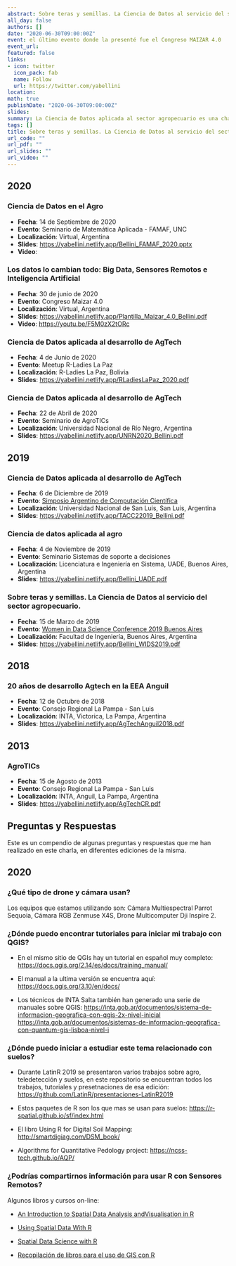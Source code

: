 ```yaml
---
abstract: Sobre teras y semillas. La Ciencia de Datos al servicio del sector agropecuario es una charla que he dado en diversos ámbitos y con diferente nivel de detalle pero que tiene como objetivo introducir conceptos relacionados con la ciencia de datos y compartir con los asistentes como se aplican en el desarrollo de soluciones para el sector agropecuario dando ejemplos concretos de productos y soluciones digitales realizados con mi equipo en la Estación Experimental Agropecuaria Anguil. Doy detalles sobre los objetivos de cada trabajo, las heramientas que usamos, las profesiones e instituciones que formaron los equipos de trabajo y los resultados obtenidos. 
all_day: false
authors: []
date: "2020-06-30T09:00:00Z"
event: el último evento donde la presenté fue el Congreso MAIZAR 4.0  
event_url: 
featured: false
links:
- icon: twitter
  icon_pack: fab
  name: Follow
  url: https://twitter.com/yabellini 
location: 
math: true
publishDate: "2020-06-30T09:00:00Z"
slides: 
summary: La Ciencia de Datos aplicada al sector agropecuario es una charla que he dado en diversos ámbitos y con diferente nivel de detalle pero que tiene como objetivo introducir conceptos relacionados con la ciencia de datos y compartir con los asistentes como se aplican en el desarrollo de soluciones para el sector agropecuario dando ejemplos concretos de productos y soluciones digitales realizados con mi equipo en la Estación Experimental Agropecuaria Anguil. Doy detalles sobre los objetivos de cada trabajo, las heramientas que usamos, las profesiones e instituciones que formaron los equipos de trabajo y los resultados obtenidos. 
tags: []
title: Sobre teras y semillas. La Ciencia de Datos al servicio del sector agropecuario
url_code: ""
url_pdf: ""
url_slides: ""
url_video: ""
---
```


## 2020

### Ciencia de Datos en el Agro
- **Fecha**: 14 de Septiembre de 2020
- **Evento**: Seminario de Matemática Aplicada - FAMAF, UNC
- **Localización**: Virtual, Argentina
- **Slides**: https://yabellini.netlify.app/Bellini_FAMAF_2020.pptx
- **Video**: 

### Los datos lo cambian todo: Big Data, Sensores Remotos e Inteligencia Artificial
- **Fecha**: 30 de junio de 2020
- **Evento**: Congreso Maizar 4.0
- **Localización**: Virtual, Argentina
- **Slides**: https://yabellini.netlify.app/Plantilla_Maizar_4.0_Bellini.pdf
- **Video**: https://youtu.be/F5M0zX2tORc

### Ciencia de Datos aplicada al desarrollo de AgTech
- **Fecha**: 4 de Junio de 2020
- **Evento**: Meetup R-Ladies La Paz
- **Localización**: R-Ladies La Paz, Bolivia
- **Slides**: https://yabellini.netlify.app/RLadiesLaPaz_2020.pdf

### Ciencia de Datos aplicada al desarrollo de AgTech
- **Fecha**: 22 de Abril de 2020
- **Evento**: Seminario de AgroTICs
- **Localización**: Universidad Nacional de Río Negro, Argentina
- **Slides**: https://yabellini.netlify.app/UNRN2020_Bellini.pdf


## 2019

### Ciencia de Datos aplicada al desarrollo de AgTech
- **Fecha**: 6 de Diciembre de 2019
- **Evento**: [Simposio Argentino de Computación Científica](https://tallerargentinocc.github.io/)
- **Localización**: Universidad Nacional de San Luis, San Luis, Argentina
- **Slides**: https://yabellini.netlify.app/TACC22019_Bellini.pdf

### Ciencia de datos aplicada al agro
- **Fecha**: 4 de Noviembre de 2019
- **Evento**: Seminario Sistemas de soporte a decisiones
- **Localización**: Licenciatura e Ingeniería en Sistema, UADE, Buenos Aires, Argentina
- **Slides**: https://yabellini.netlify.app/Bellini_UADE.pdf

### Sobre teras y semillas. La Ciencia de Datos al servicio del sector agropecuario.
- **Fecha**: 15 de Marzo de 2019
- **Evento**: [Women in Data Science Conference 2019 Buenos Aires](http://wids.fi.uba.ar/)
- **Localización**: Facultad de Ingeniería, Buenos Aires, Argentina
- **Slides**: https://yabellini.netlify.app/Bellini_WIDS2019.pdf


## 2018

### 20 años de desarrollo Agtech en la EEA Anguil
- **Fecha**: 12 de Octubre de 2018
- **Evento**: Consejo Regional La Pampa - San Luis
- **Localización**: INTA, Victorica, La Pampa, Argentina
- **Slides**: https://yabellini.netlify.app/AgTechAnguil2018.pdf


## 2013

### AgroTICs
- **Fecha**: 15 de Agosto de 2013
- **Evento**: Consejo Regional La Pampa - San Luis
- **Localización**: INTA, Anguil, La Pampa, Argentina
- **Slides**: https://yabellini.netlify.app/AgTechCR.pdf


## Preguntas y Respuestas

Este es un compendio de algunas preguntas y respuestas que me han realizado en este charla, en diferentes ediciones de la misma.

## 2020

### ¿Qué tipo de drone y cámara usan?

Los equipos que estamos utilizando son: Cámara Multiespectral Parrot Sequoia, Cámara RGB Zenmuse X4S, Drone Multicomputer Dji Inspire 2.

### ¿Dónde puedo encontrar tutoriales para iniciar mi trabajo con QGIS?

* En el mismo sitio de QGIs hay un tutorial en español muy completo: https://docs.qgis.org/2.14/es/docs/training_manual/

* El manual a la ultima versión se encuentra aquí: https://docs.qgis.org/3.10/en/docs/

* Los técnicos de INTA Salta también han generado una serie de manuales sobre QGIS: https://inta.gob.ar/documentos/sistema-de-informacion-geografica-con-qgis-2x-nivel-inicial 
https://inta.gob.ar/documentos/sistemas-de-informacion-geografica-con-quantum-gis-lisboa-nivel-i

### ¿Dónde puedo iniciar a estudiar este tema relacionado con suelos?

* Durante LatinR 2019 se presentaron varios trabajos sobre agro, teledetección y suelos, en este repositorio se encuentran todos los trabajos, tutoriales y presetnaciones de esa edición:  https://github.com/LatinR/presentaciones-LatinR2019

* Estos paquetes de R son los que mas se usan para suelos: https://r-spatial.github.io/sf/index.html

* El libro Using R for Digital Soil Mapping: http://smartdigiag.com/DSM_book/

* Algorithms for Quantitative Pedology project: https://ncss-tech.github.io/AQP/

### ¿Podrías compartirnos información para usar R con Sensores Remotos?

Algunos libros y cursos on-line:

* [An Introduction to Spatial Data Analysis andVisualisation in R](https://www.spatialanalysisonline.com/An%20Introduction%20to%20Spatial%20Data%20Analysis%20in%20R.pdf)

* [Using Spatial Data With R](https://cengel.github.io/R-spatial/)

* [Spatial Data Science with R](https://rspatial.org/)

* [Recopilación de libros para el uso de GIS con R](http://www.geomapik.com/spatial-data-science/libros-gratis-r-para-gis-data-science/amp/)
